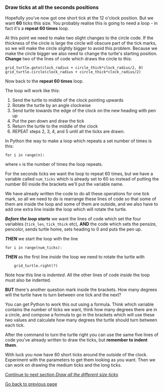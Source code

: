 ### Draw ticks at all the seconds positions

Hopefully you've now got one short tick at the 12 o'clock position. But we want **60** ticks this size. You probably realise this is going to need a loop - in fact it's a **repeat 60 times** loop.

At this point we need to make two slight changes to the circle code. If the thickness of the circle is large the circle will obscure part of the tick marks, so we will make the circle slightly bigger to avoid this problem. Because we make the circle bigger we also need to change the turtle's starting position. **Change** two of the lines of code which draws the circle to this:
```
grid_turtle.goto(clock_radius + circle_thick*clock_radius/2, 0)
grid_turtle.circle(clock_radius + circle_thick*clock_radius/2)
```

Now back to the **repeat 60 times** loop.

The loop will work like this:

1. Send the turtle to middle of the clock pointing upwards
2. Rotate the turtle by an angle clockwise
3. Send turtle towards the edge of the clock on the new heading with pen up
4. Put the pen down and draw the tick
5. Return the turtle to the middle of the clock
6. REPEAT steps 2, 3, 4, and 5 until all the ticks are drawn.

In Python the way to make a loop which repeats a set number of times is this:
```
for i in range(n):
```
where ```n``` is the number of times the loop repeats.

For the seconds ticks we want the loop to repeat 60 times, but we have a variable called ```num_ticks``` which is already set to 60 so instead of putting the number 60 inside the brackets we'll put the variable name.

We have already written the code to do all these operations for one tick mark, so all we need to do is rearrange these lines of code so that some of them are inside the loop and some of them are outside, and we also have to add one extra line inside the loop which will rotate the turtle.

**_Before the loop starts_** we want the lines of code which set the four variables (```tick_len```, ```tick_thick``` etc), **AND** the code which sets the pensize, pencolor, sends turtle home, sets heading to 0 and puts the pen up.

**_THEN_** we start the loop with the line
```
for i in range(num_ticks):
```
**_THEN_** as the first line *inside* the loop we need to rotate the turtle with

```
    grid_turtle.right(?)
```
Note how this line is *indented*. All the other lines of code *inside* the loop must also be indented.

**BUT** there's another question mark inside the brackets. How many degrees will the turtle have to turn between one tick and the next?

You can get Python to work this out using a formula. Think which variable contains the number of ticks we want, think how many degrees there are in a circle, and compose a formula to go in the brackets which will use these two values and calculate how many degrees the turtle should turn between each tick.

After the command to turn the turtle right you can use the same five lines of code you've already written to draw the ticks, but **remember to indent them**.

With luck you now have 60 short ticks around the outside of the clock. Experiment with the parameters to get them looking as you want. Then we can work on drawing the medium ticks and the long ticks.


[Continue to next section *Draw all the different size ticks*](README5.md)

[Go back to previous page](README2.md)